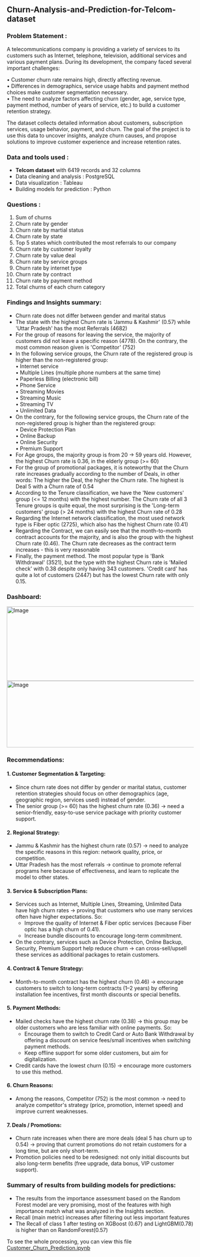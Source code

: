 ## Churn-Analysis-and-Prediction-for-Telcom-dataset 
### Problem Statement : 

A telecommunications company is providing a variety of services to its customers such as Internet, telephone, television, additional services and various payment plans. During its development, the company faced several important challenges:

  •	Customer churn rate remains high, directly affecting revenue. <br>
  •	Differences in demographics, service usage habits and payment method choices make customer segmentation necessary. <br>
  •	The need to analyze factors affecting churn (gender, age, service type, payment method, number of years of service, etc.) to build a customer retention strategy. <br>
  
The dataset collects detailed information about customers, subscription services, usage behavior, payment, and churn. The goal of the project is to use this data to uncover insights, analyze churn causes, and propose solutions to improve customer experience and increase retention rates.
### Data and tools used : 
- **Telcom dataset** with 6419 records and 32 columns
- Data cleaning and analysis : PostgreSQL
- Data visualization : Tableau
- Building models for prediction : Python

### Questions : 
1. Sum of churns
2. Churn rate by gender
3. Churn rate by martial status
4. Churn rate by state
5. Top 5 states which contributed the most referrals to our company
6. Churn rate by customer loyalty
7. Churn rate by value deal
8. Churn rate by service groups
9. Churn rate by internet type
10. Churn rate by contract
11. Churn rate by payment method
12. Total churns of each churn category

### Findings and Insights summary: <br>
- Churn rate does not differ between gender and marital status <br>
- The state with the highest Churn rate is 'Jammu & Kashmir' (0.57) while 'Uttar Pradesh' has the most Referrals (4682) <br>
- For the group of reasons for leaving the service, the majority of customers did not leave a specific reason (4778). On the contrary, the most common reason given is 'Competitor' (752) <br>
- In the following service groups, the Churn rate of the registered group is higher than the non-registered group:<br>
  •	Internet service <br>
  •	Multiple Lines (multiple phone numbers at the same time)<br>
  •	Paperless Billing (electronic bill)<br>
  •	Phone Service<br>
  •	Streaming Movies <br>
  •	Streaming Music<br>
  •	Streaming TV<br>
  •	Unlimited Data<br>
- On the contrary, for the following service groups, the Churn rate of the non-registered group is higher than the registered group:<br>
  •	Device Protection Plan<br>
  •	Online Backup<br>
  •	Online Security<br>
  •	Premium Support<br>
- For Age groups, the majority group is from 20 -> 59 years old. However, the highest Churn rate is 0.36, in the elderly group (>= 60)<br>
- For the group of promotional packages, it is noteworthy that the Churn rate increases gradually according to the number of Deals, in other words: The higher the Deal, the higher the Churn rate. The highest is Deal 5 with a Churn rate of 0.54<br>
- According to the Tenure classification, we have the 'New customers' group (<= 12 months) with the highest number. The Churn rate of all 3 Tenure groups is quite equal, the most surprising is the 'Long-term customers' group (> 24 months) with the highest Churn rate of 0.28<br>
- Regarding the Internet network classification, the most used network type is Fiber optic (2725), which also has the highest Churn rate (0.41)<br>
- Regarding the Contract, we can easily see that the month-to-month contract accounts for the majority, and is also the group with the highest Churn rate (0.46). The Churn rate decreases as the contract term increases - this is very reasonable<br>
- Finally, the payment method. The most popular type is 'Bank Withdrawal' (3521), but the type with the highest Churn rate is 'Mailed check' with 0.38 despite only having 343 customers. 'Credit card' has quite a lot of customers (2447) but has the lowest Churn rate with only 0.15.


### Dashboard: <br>
<img width="670" height="200" alt="Image" src="https://github.com/user-attachments/assets/f38c8241-a730-478b-b5e3-edd97018f081" />
<img width="658" height="179" alt="Image" src="https://github.com/user-attachments/assets/df27d0bf-5604-4719-a463-4015a307d38c" />

### Recommendations:

#### 1. Customer Segmentation & Targeting:
- Since churn rate does not differ by gender or marital status, customer retention strategies should focus on other demographics (age, geographic region, services used) instead of gender.  
- The senior group (>= 60) has the highest churn rate (0.36) → need a senior-friendly, easy-to-use service package with priority customer support.  

#### 2. Regional Strategy:
- Jammu & Kashmir has the highest churn rate (0.57) → need to analyze the specific reasons in this region: network quality, price, or competition.  
- Uttar Pradesh has the most referrals → continue to promote referral programs here because of effectiveness, and learn to replicate the model to other states.  

#### 3. Service & Subscription Plans:
- Services such as Internet, Multiple Lines, Streaming, Unlimited Data have high churn rates → proving that customers who use many services often have higher expectations. So:  
  - Improve the quality of Internet & Fiber optic services (because Fiber optic has a high churn of 0.41).  
  - Increase bundle discounts to encourage long-term commitment.  
- On the contrary, services such as Device Protection, Online Backup, Security, Premium Support help reduce churn → can cross-sell/upsell these services as additional packages to retain customers.  

#### 4. Contract & Tenure Strategy:
- Month-to-month contract has the highest churn (0.46) → encourage customers to switch to long-term contracts (1–2 years) by offering installation fee incentives, first month discounts or special benefits.  

#### 5. Payment Methods:
- Mailed checks have the highest churn rate (0.38) → this group may be older customers who are less familiar with online payments. So:  
  - Encourage them to switch to Credit Card or Auto Bank Withdrawal by offering a discount on service fees/small incentives when switching payment methods.  
  - Keep offline support for some older customers, but aim for digitalization.  
- Credit cards have the lowest churn (0.15) → encourage more customers to use this method.  

#### 6. Churn Reasons:
- Among the reasons, Competitor (752) is the most common → need to analyze competitor's strategy (price, promotion, internet speed) and improve current weaknesses.  

#### 7. Deals / Promotions:
- Churn rate increases when there are more deals (deal 5 has churn up to 0.54) → proving that current promotions do not retain customers for a long time, but are only short-term.  
- Promotion policies need to be redesigned: not only initial discounts but also long-term benefits (free upgrade, data bonus, VIP customer support).

### Summary of results from building models for predictions: 
- The results from the importance assessment based on the Random Forest model are very promising, most of the features with high importance match what was analyzed in the Insights section.
- Recall (main metric) increases after filtering out less important features
- The Recall of class 1 after testing on XGBoost (0.67) and LightGBM(0.78) is higher than on RandomForest(0.57)<br>

To see the whole processing, you can view this file [Customer_Churn_Prediction.ipynb](Customer_Churn_Prediction.ipynb)

